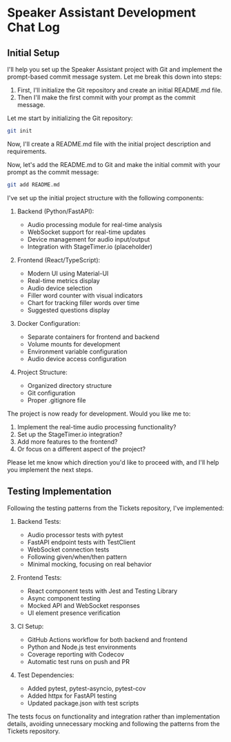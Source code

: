 # Speaker Assistant Development Chat Log

## Initial Setup

I'll help you set up the Speaker Assistant project with Git and implement the prompt-based commit message system. Let me break this down into steps:

1. First, I'll initialize the Git repository and create an initial README.md file.
2. Then I'll make the first commit with your prompt as the commit message.

Let me start by initializing the Git repository:
```bash
git init
```

Now, I'll create a README.md file with the initial project description and requirements.

Now, let's add the README.md to Git and make the initial commit with your prompt as the commit message:
```bash
git add README.md
```

I've set up the initial project structure with the following components:

1. Backend (Python/FastAPI):
   - Audio processing module for real-time analysis
   - WebSocket support for real-time updates
   - Device management for audio input/output
   - Integration with StageTimer.io (placeholder)

2. Frontend (React/TypeScript):
   - Modern UI using Material-UI
   - Real-time metrics display
   - Audio device selection
   - Filler word counter with visual indicators
   - Chart for tracking filler words over time
   - Suggested questions display

3. Docker Configuration:
   - Separate containers for frontend and backend
   - Volume mounts for development
   - Environment variable configuration
   - Audio device access configuration

4. Project Structure:
   - Organized directory structure
   - Git configuration
   - Proper .gitignore file

The project is now ready for development. Would you like me to:
1. Implement the real-time audio processing functionality?
2. Set up the StageTimer.io integration?
3. Add more features to the frontend?
4. Or focus on a different aspect of the project?

Please let me know which direction you'd like to proceed with, and I'll help you implement the next steps.

## Testing Implementation

Following the testing patterns from the Tickets repository, I've implemented:

1. Backend Tests:
   - Audio processor tests with pytest
   - FastAPI endpoint tests with TestClient
   - WebSocket connection tests
   - Following given/when/then pattern
   - Minimal mocking, focusing on real behavior

2. Frontend Tests:
   - React component tests with Jest and Testing Library
   - Async component testing
   - Mocked API and WebSocket responses
   - UI element presence verification

3. CI Setup:
   - GitHub Actions workflow for both backend and frontend
   - Python and Node.js test environments
   - Coverage reporting with Codecov
   - Automatic test runs on push and PR

4. Test Dependencies:
   - Added pytest, pytest-asyncio, pytest-cov
   - Added httpx for FastAPI testing
   - Updated package.json with test scripts

The tests focus on functionality and integration rather than implementation details, avoiding unnecessary mocking and following the patterns from the Tickets repository. 